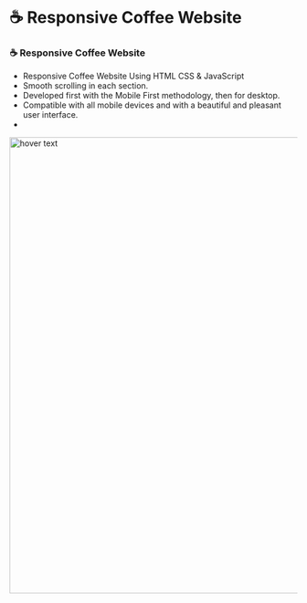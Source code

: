 # ☕ Responsive Coffee Website
### ☕ Responsive Coffee Website

- Responsive Coffee Website Using HTML CSS & JavaScript
- Smooth scrolling in each section.
- Developed first with the Mobile First methodology, then for desktop.
- Compatible with all mobile devices and with a beautiful and pleasant user interface.
- 

  
  <img src="https://r.resimlink.com/n2ir_Z.png" width="800px" title="hover text">
